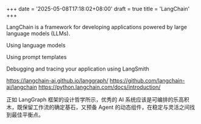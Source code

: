 +++
date = '2025-05-08T17:18:02+08:00'
draft = true
title = 'LangChain'
+++

LangChain is a framework for developing applications powered by large language models (LLMs).

Using language models

Using prompt templates

Debugging and tracing your application using LangSmith

https://langchain-ai.github.io/langgraph/
https://github.com/langchain-ai/langchain
https://python.langchain.com/docs/introduction/

正如 LangGraph 框架的设计哲学所示，优秀的 AI 系统应该是可编排的乐高积木，既保留工作流的确定基石，又预备 Agent 的动态组件，在稳定与灵活之间找到最佳平衡点。 